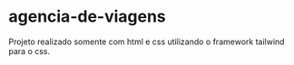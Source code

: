 # agencia-de-viagens
Projeto realizado somente com html e css utilizando o framework tailwind para o css.
